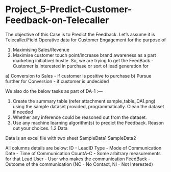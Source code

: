 # Project_5-Predict-Customer-Feedback-on-Telecaller
The objective of this Case is to Predict the Feedback. Let’s assume it is Telecaller/Field Operative data for Customer Engagement for the purpose of

1. Maximising Sales/Revenue
2. Maximise customer touch point/increase brand awareness as a part marketing initiative/
hustle.
So, we are trying to get the FeedBack - Customer is Interested in purchase or sort of lead generation for

a) Conversion to Sales - if customer is positive to purchase 
b) Pursue further for Conversion - if customer is undecided

We also do the below tasks as part of DA-1 :—
1. Create the summary table (refer attachment sample_table_DA1.png) using the sample
dataset provided, programmatically. Clean the dataset if needed
2. Whether any inference could be reasoned out from the dataset.
3. Use any machine learning algorithm(s) to predict the Feedback. Reason out your choices.
    1.2 Data


Data is an excel file with two sheet
SampleData1
SampleData2

All columns details are below:
ID - LeadID
Type - Mode of Communication
Date - Time of Communication
CountA-C - Some arbitrary measurements for that Lead User - User who makes the communication
FeedBack - Outcome of the communication (NC - No Contact, NI - Not Interested)
